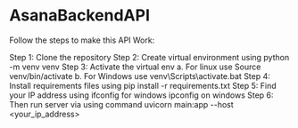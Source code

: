 # AsanaBackendAPI

Follow the steps to make this API Work:

Step 1: Clone the repository
Step 2: Create virtual environment using python -m venv venv
Step 3: Activate the virtual env
        a. For linux use Source venv/bin/activate
        b. For Windows use venv\Scripts\activate.bat
Step 4: Install requirements files using pip install -r requirements.txt
Step 5: Find your IP address using ifconfig for windows ipconfig on windows
Step 6: Then run server via using command
        uvicorn main:app --host <your_ip_address> 
